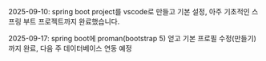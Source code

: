 2025-09-10: spring boot project를 vscode로 만들고 기본 설정, 아주 기초적인 스프링 부트 프로젝트까지 완료했습니다.

2025-09-17: spring boot에 proman(bootstrap 5) 얻고 기본 프로필 수정(만들기)까지 완료, 다음 주 데이터베이스 연동 예정
